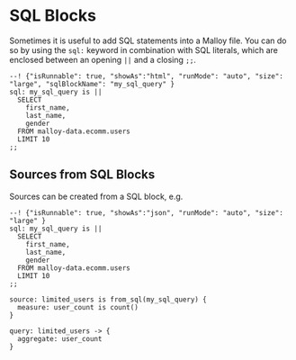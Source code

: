 # SQL Blocks

Sometimes it is useful to add SQL statements into a Malloy file. You can do so by using the `sql:` keyword in combination with SQL literals, which are enclosed between an
opening `||` and a closing `;;`.


```malloy
--! {"isRunnable": true, "showAs":"html", "runMode": "auto", "size": "large", "sqlBlockName": "my_sql_query" }
sql: my_sql_query is ||
  SELECT
    first_name,
    last_name,
    gender
  FROM malloy-data.ecomm.users
  LIMIT 10
;;
```

## Sources from SQL Blocks

Sources can be created from a SQL block, e.g.

```malloy
--! {"isRunnable": true, "showAs":"json", "runMode": "auto", "size": "large" }
sql: my_sql_query is ||
  SELECT
    first_name,
    last_name,
    gender
  FROM malloy-data.ecomm.users
  LIMIT 10
;;

source: limited_users is from_sql(my_sql_query) {
  measure: user_count is count()
}

query: limited_users -> {
  aggregate: user_count
}
```